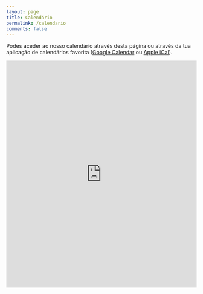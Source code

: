 ```yaml
---
layout: page
title: Calendário
permalink: /calendario
comments: false
---
```

Podes aceder ao nosso calendário através desta página ou através da tua aplicação de calendários favorita (<a href="https://calendar.google.com/calendar/embed?src=0vhl4v7uhm3k2q5ah8ck99b4no%40group.calendar.google.com&ctz=Europe%2FLisbon">Google Calendar</a> ou <a href="(https://calendar.google.com/calendar/ical/0vhl4v7uhm3k2q5ah8ck99b4no%40group.calendar.google.com/public/basic.ics">Apple iCal</a>).

<!--- Calendário bonito mas pouco funcional
<iframe id="open-web-calendar" src="https://openwebcalendar.herokuapp.com/calendar.html?url=https://calendar.google.com/calendar/ical/0vhl4v7uhm3k2q5ah8ck99b4no%40group.calendar.google.com/public/basic.ics&amp;language=pt&amp;css=.dhx_cal_navline%2C%20.dhx_scale_bar%2C%20.dhx_cal_container%2C%20.dhx_cal_header%20%7Bbackground-color%3A%20%23f4f4f4%3B%7D%0A.event%2C%20.dhx_cal_tab.active%2C%20.dhx_cal_tab.active%3Ahover%20%7Bbackground-color%3A%20%23212529%3B%7D%20.dhx_month_head%2C%20.dhx_cal_tab%2C%20.dhx_cal_today_button%20%7Bcolor%3A%20%23212529%3B%7D%20.dhx_cal_tab%2C%20.dhx_cal_tab.active%20%7Bborder-color%3A%20%23212529%3B%7D%0A.dhx_scale_holder_now%2C%20.dhx_now%20.dhx_month_head%2C%20.dhx_now%20.dhx_month_body%20%7B%20background-color%3A%20%23dfdfdf%3B%7D%0A.dhx_month_body%2C%20.dhx_month_head%2C%20.dhx_cal_container%20%7B%20background-color%3A%20%23f4f4f4%3B%20%7D%0A.dhx_after%20.dhx_month_body%2C%20.dhx_before%20.dhx_month_body%2C%20.dhx_after%20.dhx_month_head%2C%20.dhx_before%20.dhx_month_head%20%7B%20background-color%3A%20%23f4f4f4%3B%20%7D%0A&amp;loader=&amp;controls=next&amp;controls=previous&amp;controls=date&amp;tabs=month" sandbox="allow-scripts allow-same-origin allow-top-navigation" allowTransparency="true" scrolling="no" frameborder="0" height="600px" width="100%"></iframe>
--->

<!--- Calendário da Google feio mas funcional --->
<iframe src="https://calendar.google.com/calendar/embed?height=600&wkst=2&bgcolor=%23f4f4f4&ctz=Europe%2FLisbon&src=MHZobDR2N3VobTNrMnE1YWg4Y2s5OWI0bm9AZ3JvdXAuY2FsZW5kYXIuZ29vZ2xlLmNvbQ&color=%23F09300&showTitle=0&showNav=1&showPrint=0&showTabs=1&showCalendars=0&showTz=0&mode=MONTH" style="border-width:0" width="100%" height="600" frameborder="0" scrolling="no"></iframe>
